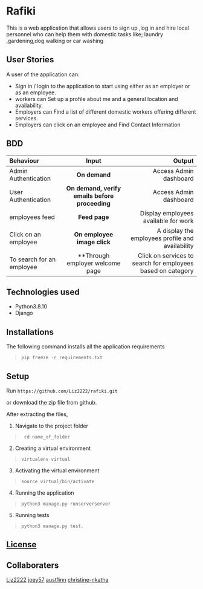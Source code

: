# Rafiki
This is a web application that allows  users to sign up ,log in and hire local personnel who can help them with domestic tasks like; laundry ,gardening,dog walking or car washing


## User Stories
A user of the application can:
* Sign in / login to the application to start using either as an employer or as an employee.
* workers can Set up a profile about me and a general location and availability.
* Employers can Find a list of different domestic workers offering different services.
* Employers can click on an employee and Find Contact Information 



## BDD
| Behaviour | Input | Output |
| :---------------- | :---------------: | ------------------: |
| Admin Authentication | **On demand** | Access Admin dashboard |
| User Authentication | **On demand, verify emails before proceeding** | Access Admin dashboard |
| employees feed | **Feed page** | Display employees available for work |
| Click on an employee| **On  employee image  click** | A display the employees profile and availability |
| To search for an employee  | **Through employer welcome page | Click on services to search for employees based on category |



## Technologies used
* Python3.8.10
* Django 



## Installations

The following command installs all the application requirements
>``pip freeze -r requirements.txt``

## Setup
Run 
``https://github.com/Liz2222/rafiki.git``

or download the zip file from github.

After extracting the files, 

1. Navigate to the project folder
>`` cd name_of_folder`` 

2. Creating a virtual environment
>``virtualenv virtual``

3. Activating the virtual environment
>``source virtual/bin/activate``

4. Running the application
>``python3 manage.py runserverserver``

5. Running tests

 > ``python3 manage.py test.``

## [License]()

## Collaboraters
[Liz2222](https://github.com/Liz2222) 
[joey57](https://github.com/joey57)
[aust1inn](https://github.com/aust1inn)
[christine-nkatha](https://github.com/christine-nkatha)